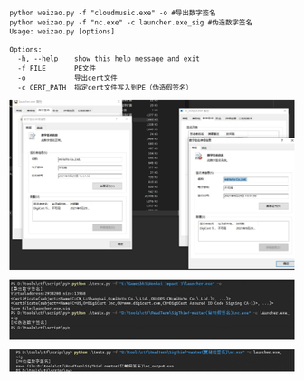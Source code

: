 ```text
python weizao.py -f "cloudmusic.exe" -o #导出数字签名
python weizao.py -f "nc.exe" -c launcher.exe_sig #伪造数字签名
Usage: weizao.py [options]

Options:
  -h, --help    show this help message and exit
  -f FILE       PE文件
  -o            导出cert文件
  -c CERT_PATH  指定cert文件写入到PE（伪造假签名）
```
![](img/1.jpg)

![](img/2.jpg)

![](img/3.png)
